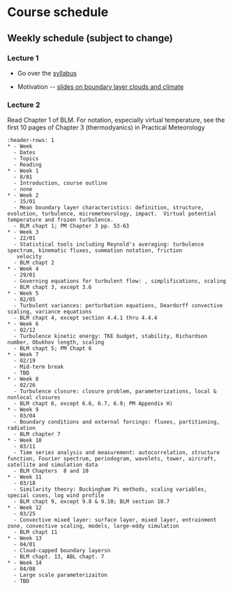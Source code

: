 #  Course schedule

## Weekly schedule (subject to change)


### Lecture 1

* Go over the [syllabus](index.md)

* Motivation -- [slides on boundary layer clouds and climate](https://phaustin.github.io/talks/cloud_talk.html)

### Lecture 2

Read Chapter 1 of BLM.  For notation, especially virtual temperature, see the first 10 pages of Chapter 3 (thermodyanics) in Practical Meteorology



```{list-table}
:header-rows: 1
* - Week
  - Dates
  - Topics
  - Reading
* - Week 1
  - 8/01 
  - Introduction, course outline
  - none
* - Week 2
  - 15/01 
  - Mean boundary layer characteristics: definition, structure, evolution, turbulence, micrometeorology, impact.  Virtual potential temperature and frozen turbulence.
  - BLM chapt 1; PM Chapter 3 pp. 53-63
* - Week 3
  - 22/01 
  - Statistical tools including Reynold's averaging: turbulence spectrum, kinematic fluxes, summation notation, friction
   velocity
  - BLM chapt 2
* - Week 4
  - 29/01
  - Governing equations for turbulent flow: , simplifications, scaling
  - BLM chapt 3, except 3.6
* - Week 5 
  - 02/05 
  - Turbulent variances: perturbation equations, Deardorff convective scaling, variance equations
  - BLM chapt 4, except section 4.4.1 thru 4.4.4
* - Week 6
  - 02/12
  - Turbulence kinetic energy: TKE budget, stability, Richardson number, Obukhov length, scaling
  - BLM chapt 5; PM Chapt 6
* - Week 7
  - 02/19
  - Mid-term break
  - TBD
* - Week 8 
  - 02/26
  - Turbulence closure: closure problem, parameterizations, local & nonlocal closures
  - BLM chapt 6, except 6.6, 6.7, 6.9; PM Appendix H)
* - Week 9
  - 03/04
  - Boundary conditions and external forcings: fluxes, partitioning, radiation
  - BLM chapter 7
* - Week 10
  - 03/11
  - Time series analysis and measurement: autocorrelation, structure function, Fourier spectrum, periodogram, wavelets, tower, aircraft, satellite and simulation data
  - BLM Chapters  8 and 10
* - Week 11
  - 03/18
  - Similarity theory: Buckingham Pi methods, scaling variables, special cases, log wind profile
  - BLM chapt 9, except 9.8 & 9.10; BLM section 10.7
* - Week 12
  - 03/25
  - Convective mixed layer: surface layer, mixed layer, entrainment zone, convective scaling, models, large-eddy simulation
  - BLM chapt 11
* - Week 13
  - 04/01
  - Cloud-capped boundary layersn
  - BLM chapt. 13, ABL chapt. 7
* - Week 14
  - 04/08
  - Large scale parameterizaiton
  - TBD
```

